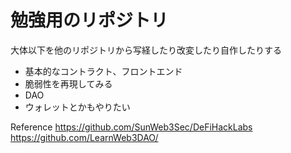 # 勉強用のリポジトリ
大体以下を他のリポジトリから写経したり改変したり自作したりする
- 基本的なコントラクト、フロントエンド
- 脆弱性を再現してみる
- DAO
- ウォレットとかもやりたい

Reference
https://github.com/SunWeb3Sec/DeFiHackLabs
https://github.com/LearnWeb3DAO/